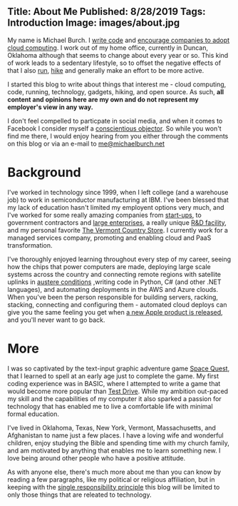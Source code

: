 Title: About Me
Published: 8/28/2019
Tags: Introduction
Image: images/about.jpg
---
My name is Michael Burch. I [write code](https://github.com/michaelburch) and [encourage companies to adopt cloud computing](https://linkedin.com/in/michaelpburch). I work out of my home office, currently in Duncan, Oklahoma although that seems to change about every year or so. This kind of work leads to a sedentary lifestyle, so to offset the negative effects of that I also [run](https://www.strava.com/athletes/20297841), [hike](https://www.alltrails.com/members/michael-burch-9) and generally make an effort to be more active.

I started this blog to write about things that interest me - cloud computing, code, running, technology, gadgets, hiking, and open source. As such, 
**all content and opinions here are my own and do not represent my employer's view in any way.**

I don't feel compelled to particpate in social media, and when it comes to Facebook I consider myself a [conscientious objector](https://www.theatlantic.com/technology/archive/2012/05/facebook-conscientious-objectors/327694/). So while you won't find me there, I would enjoy hearing from you either through the comments on this blog or via an e-mail to [me@michaelburch.net](mailto:me@michaelburch.net?subject=%20hello%20from%20michaelburch.net) 



Background
============

I've worked in technology since 1999, when I left college (and a warehouse job) to work in semiconductor manufacturing at IBM. I've been blessed that my lack of education hasn't limited my employent options very much, and I've worked for some really amazing companies from [start-ups](https://dotnet.microsoft.com/apps/xamarin), to government contractors and [large enterprises](https://www.halliburton.com), a really unique [R&D facility](https://www.ll.mit.edu/),  and my personal favorite [The Vermont Country Store](https://www.vermontcountrystore.com/). I currently work for a managed services company, promoting and enabling cloud and PaaS transformation.

I've thoroughly enjoyed learning throughout every step of my career, seeing how the chips that power computers are made, deploying large scale systems across the country and connecting remote regions with satellite uplinks in [austere conditions](images/austere.jpg) ,writing code in Python, C# (and other .NET languages), and automating deployments in the AWS and Azure clouds. When you've been the person responsible for building servers, racking, stacking, connecting and configuring them - automated cloud deploys can give you the same feeling you get when [a new Apple product is released](https://theoatmeal.com/comics/apple), and you'll never want to go back.

More
===

I was so captivated by the text-input graphic adventure game [Space Quest](https://en.wikipedia.org/wiki/Space_Quest_I), that I learned to spell at an early age just to complete the game. My first coding experience was in BASIC, where I attempted to write a game that would become more popular than [Test Drive](https://en.wikipedia.org/wiki/Test_Drive_(1987_video_game)). While my ambition out-paced my skill and the capabilities of my computer it also sparked a passion for technology that has enabled me to live a comfortable life with minimal formal education. 

I've lived in Oklahoma, Texas, New York, Vermont, Massachusetts, and Afghanistan to name just a few places. I have a loving wife and wonderful children, enjoy studying the Bible and spending time with my church family,  and am motivated by anything that enables me to learn something new. I love being around other people who have a positive attitude. 

As with anyone else, there's much more about me than you can know by reading a few paragraphs, like my political or religious affiliation, but in keeping with the [single responsibility principle](https://en.wikipedia.org/wiki/Single_responsibility_principle) this blog will be limited to only those things that are releated to technology.



